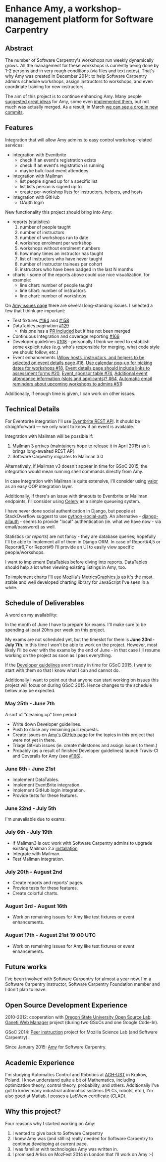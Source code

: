 # Enhance Amy, a workshop-management platform for Software Carpentry

## Abstract

The number of Software Carpentry's workshops run weekly dynamically grows. All
the management for these workshops is currently being done by 1-2 persons and
in very rough conditions (via files and text notes).  That's why Amy was
created in December 2014: to help Software Carpentry admins schedule
workshops, assign instructors to workshops, and even coordinate training for
new instructors.

The aim of this project is to continue enhancing Amy.  Many people
[suggested great ideas](https://github.com/swcarpentry/amy/issues?q=is%3Aissue+is%3Aopen+label%3Aenhancement+-label%3Aessential) for Amy,
some even [implemented them](https://github.com/swcarpentry/amy/pulls?q=is%3Apr+is%3Aopen+sort%3Acreated-asc), but not much was actually
merged.  As a result, in March
[we can see a drop in new commits](https://github.com/swcarpentry/amy/graphs/contributors).

## Features

Integration that will allow Amy admins to easy control workshop-related
services:

* integration with Eventbrite
    * check if an event's registration exists
    * check if an event's registration is running
    * maybe bulk-load event attendees
* integration with Mailman
    * list people signed up for a specific list
    * list lists person is signed up to
    * create per-workshop lists for instructors, helpers, and hosts
* integration with GitHub
    * OAuth login

New functionality this project should bring into Amy:

* reports (statistics)
    1. number of people taught
    2. number of instructors
    3. number of workshops run to date
    4. workshop enrolment per workshop
    5. workshops without enrolment numbers
    6. how many times an instructor has taught
    7. list of instructors who have never taught
    8. number of instructor trainees per cohort
    9. instructors who have been badged in the last N months
* charts - some of the reports above could use nice visualization, for example:
    * line chart: number of people taught
    * line chart: number of instructors
    * line chart: number of workshops

On [Amy issues page](https://github.com/swcarpentry/amy/issues) there are
several long-standing issues. I selected a few that I think are important:

* Test fixtures [#184](https://github.com/swcarpentry/amy/issues/184) and
  [#158](https://github.com/swcarpentry/amy/issues/158)
* DataTables pagination [#129](https://github.com/swcarpentry/amy/issues/129)
  - this one has a [PR included](https://github.com/swcarpentry/amy/pull/134)
  but it has not been merged
* Continuous Integration and coverage reporting [#166](https://github.com/swcarpentry/amy/issues/166)
* Developer guidelines [#108](https://github.com/swcarpentry/amy/issues/108) -
  personally I think we need to establish some explicit rules (e.g. who's
  responsible for merging, what code style we should follow, etc.)
* Event enhancements ([Allow hosts, instructors, and helpers to be selected on event details page #16](https://github.com/swcarpentry/amy/issues/16),
  [Use calendar pop-up for picking dates for workshops #18](https://github.com/swcarpentry/amy/issues/18),
  [Event details page should include links to assessment forms #20](https://github.com/swcarpentry/amy/issues/20),
  [Event_sponsor table #74](https://github.com/swcarpentry/amy/issues/74),
  [Additional event attendance information (slots and applicants)? #64](https://github.com/swcarpentry/amy/issues/64),
  [Automatic email reminders about upcoming workshops to admins #51](https://github.com/swcarpentry/amy/issues/51))

Additionally, if enough time is given, I can work on other issues.

## Technical Details

For Eventbrite integration I'll use
[Eventbrite REST API](https://developer.eventbrite.com/docs/).  It should be
straighforward — we only want to know if an event is available.

Integration with Mailman will be possible if:

1. Mailman 3 [arrives](http://wiki.list.org/DEV/Mailman%203.0) (maintainers
   hope to release it in April 2015) as it brings long-awaited REST API
2. Software Carpentry migrates to Mailman 3.0

Alternatively, if Mailman v3 doesn't appear in time for GSoC 2015, the
integration would mean running shell commands directly from Amy.

In case integration with Mailman is quite extensive, I'll consider using
[valor](https://github.com/jacobian/valor/) as an easy OOP integration layer.

Additionally, if there's an issue with timeouts to Eventbrite or Mailman
endpoints, I'll consider using [Celery](http://www.celeryproject.org/) as
a simple queueing system.

I have never done social authentication in Django, but people at
StackOverflow suggest to use
[python-social-auth](http://python-social-auth.readthedocs.org/en/latest/).
An alternative -
[django-allauth](http://django-allauth.readthedocs.org/en/latest/) -
seems to provide "local" authentication (ie. what we have now - via
email/password) as well.

Statistics (or *reports*) are not fancy - they are database queries; hopefully
I'll be able to implement all of them in Django ORM.  In case of Report#4,5 or
Report#6,7 or Report#9 I'll provide an UI to easily view specific
people/workshops.

I want to implement DataTables before diving into reports.  DataTables should
help a lot when viewing existing listings in Amy, too.

To implement charts I'll use Mozilla's
[MetricsGraphics.js](http://metricsgraphicsjs.org/) as it's the most stable
and well developed charting library for JavaScript I've seen in a while.

## Schedule of Deliverables

A word on my availability:

In the month of June I have to prepare for exams. I'll make sure to be
spending at least 20hrs per week on this project.

My exams are not scheduled yet, but the timeslot for them is
**June 23rd - July 7th**. In this time I won't be able to work on the project.
However, most likely I'll be over with the exams by the end of June - in that
case I'll resume working on the project as soon as I pass everything.

If the [Developer guidelines](https://github.com/swcarpentry/amy/issues/108)
aren't ready in time for GSoC 2015, I want to start with them so that I know
what I can and cannot do.

Additionally I want to point out that anyone can start working on issues this
project will focus on during GSoC 2015.  Hence changes to the schedule below
may be expected.

### May 25th - June 7th

A sort of "cleaning up" time period:

* Write down Developer guidelines.
* Push to close any remaining pull requests.
* Create issues on [Amy's GitHub page](https://github.com/swcarpentry/amy/) for
  the topics in this project that were not yet in there.
* Triage GitHub issues (ie. create milestones and assign issues to them.)
* Probably (as a result of finished Developer guidelines) launch Travis-CI and
  Coveralls for Amy (see
  [#166](https://github.com/swcarpentry/amy/issues/166)).

### June 8th - June 21st

* Implement DataTables.
* Implement EventBrite integration.
* Implement GitHub login integration.
* Provide tests for these features.

### June 22nd - July 5th

I'm unavailable due to exams.

### July 6th - July 19th

* If Mailman3 is out: work with Software Carpentry admins to upgrade existing
  Mailman 2.x [installation](http://lists.software-carpentry.org/)
* Integrate with Mailman.
* Test Mailman integration.

### July 20th - August 2nd

* Create reports and reports' pages.
* Provide tests for these features.
* Create colorful charts.

### August 3rd - August 16th

* Work on remaining issues for Amy like test fixtures or event enhancements.

### August 17th - August 21st 19:00 UTC

* Work on remaining issues for Amy like test fixtures or event enhancements.

## Future works

I've been involved with Software Carpentry for almost a year now. I'm
a Software Carpentry instructor, Software Carpentry Foundation member and
I don't plan to leave.

## Open Source Development Experience

2010-2012: cooperation with
[Oregon State University Open Source Lab](http://osuosl.org/):
[Ganeti Web Manager](http://ganeti-webmgr.readthedocs.org/en/latest/) project
(during two GSoCs and one Google Code-In).

GSoC 2014: [Peer instruction](https://github.com/pbanaszkiewicz/pitt) project
for Mozilla Science Lab (and Software Carpentry).

Since January 2015: [Amy](https://github.com/swcarpentry/amy) for Software
Carpentry.

## Academic Experience

I'm studying Automatics Control and Robotics at
[AGH-UST](http://www.agh.edu.pl/en) in Krakow, Poland. I know understand quite
a bit of Mathematics, including optimization theory, control theory,
probability, and others. Additionally I've got to know many industrial
automatics systems (PLCs, robots, etc.), I'm also good at Matlab. I posses a
LabView certificate (CLAD).

## Why this project?

Four reasons why I started working on Amy:

1. I wanted to give back to Software Carpentry
2. I knew Amy was (and still is) really needed for Software Carpentry to
   continue developing at current pace.
3. I was familiar with technologies Amy was written in.
4. I promised Arliss on MozFest 2014 in London that I'll work on Amy :-)
